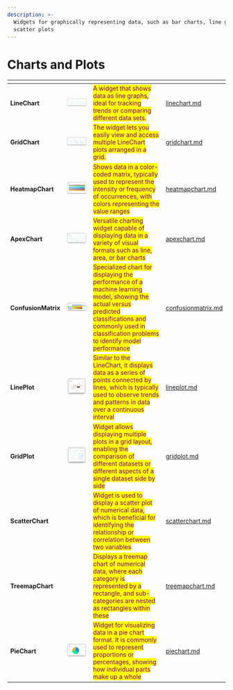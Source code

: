 ```yaml
---
description: >-
  Widgets for graphically representing data, such as bar charts, line graphs, or
  scatter plots
---
```


# Charts and Plots

<table data-view="cards"><thead><tr><th></th><th></th><th></th><th data-hidden data-card-target data-type="content-ref"></th></tr></thead><tbody><tr><td><strong>LineChart</strong></td><td><img src="../../../.gitbook/assets/widget-lineChart.png" alt=""></td><td><mark style="color:purple;">A widget that shows data as line graphs, ideal for tracking trends or comparing different data sets.</mark></td><td><a href="linechart.md">linechart.md</a></td></tr><tr><td><strong>GridChart</strong></td><td><img src="../../../.gitbook/assets/widget-gridChart.png" alt=""></td><td><mark style="color:purple;">The widget lets you easily view and access multiple LineChart plots arranged in a grid.</mark></td><td><a href="gridchart.md">gridchart.md</a></td></tr><tr><td><strong>HeatmapChart</strong></td><td><img src="../../../.gitbook/assets/widget-HeatmapChart.png" alt=""></td><td><mark style="color:purple;">Shows data in a color-coded matrix, typically used to represent the intensity or frequency of occurrences, with colors representing the value ranges</mark></td><td><a href="heatmapchart.md">heatmapchart.md</a></td></tr><tr><td><strong>ApexChart</strong></td><td><img src="../../../.gitbook/assets/widget-apexChart.png" alt=""></td><td><mark style="color:purple;">Versatile charting widget capable of displaying data in a variety of visual formats such as line, area, or bar charts</mark></td><td><a href="apexchart.md">apexchart.md</a></td></tr><tr><td><strong>ConfusionMatrix</strong></td><td><img src="../../../.gitbook/assets/widget-confusionMatrix.png" alt=""></td><td><mark style="color:purple;">Specialized chart for displaying the performance of a machine learning model, showing the actual versus predicted classifications and commonly used in classification problems to identify model performance</mark></td><td><a href="confusionmatrix.md">confusionmatrix.md</a></td></tr><tr><td><strong>LinePlot</strong></td><td><img src="../../../.gitbook/assets/widget-linePlot.png" alt=""></td><td><mark style="color:purple;">Similar to the LineChart, it displays data as a series of points connected by lines, which is typically used to observe trends and patterns in data over a continuous interval</mark></td><td><a href="lineplot.md">lineplot.md</a></td></tr><tr><td><strong>GridPlot</strong></td><td><img src="../../../.gitbook/assets/widget-gridPlot.png" alt=""></td><td><mark style="color:purple;">Widget allows displaying multiple plots in a grid layout, enabling the comparison of different datasets or different aspects of a single dataset side by side</mark></td><td><a href="gridplot.md">gridplot.md</a></td></tr><tr><td><strong>ScatterChart</strong></td><td><img src="https://user-images.githubusercontent.com/79905215/223392072-fc3db4c2-27b9-42e8-b6eb-ecc8140fc138.png" alt="" data-size="original"></td><td><mark style="color:purple;">Widget is used to display a scatter plot of numerical data, which is beneficial for identifying the relationship or correlation between two variables</mark></td><td><a href="scatterchart.md">scatterchart.md</a></td></tr><tr><td><strong>TreemapChart</strong></td><td><img src="https://github-production-user-asset-6210df.s3.amazonaws.com/118521851/242254345-8fc4eccd-b04b-489a-89ee-4569de6a2624.png" alt="" data-size="original"></td><td><mark style="color:purple;">Displays a treemap chart of numerical data, where each category is represented by a rectangle, and sub-categories are nested as rectangles within these</mark></td><td><a href="treemapchart.md">treemapchart.md</a></td></tr><tr><td><strong>PieChart</strong></td><td><img src="../../../.gitbook/assets/pie-signature.png" alt=""></td><td><mark style="color:purple;">Widget for visualizing data in a pie chart format. It is commonly used to represent proportions or percentages, showing how individual parts make up a whole</mark></td><td><a href="piechart.md">piechart.md</a></td></tr></tbody></table>
